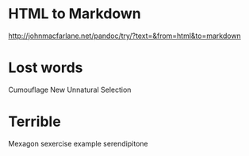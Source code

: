 # HTML to Markdown

http://johnmacfarlane.net/pandoc/try/?text=&from=html&to=markdown

# Lost words

Cumouflage
New
Unnatural Selection

# Terrible

Mexagon
sexercise example
serendipitone